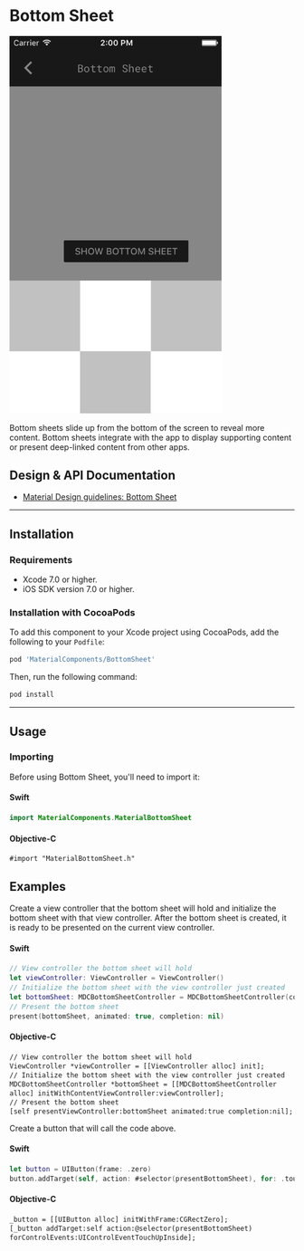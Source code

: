 <!--docs:
 title: "Bottom Sheet"
 layout: detail
 section: components
 excerpt: "Bottom sheets slide up from the bottom of the screen to reveal more content."
 iconId: animation
 path: /catalog/bottom-sheet/
 -->


# Bottom Sheet 

<div class="article__asset article__asset--screenshot">
   <img src="docs/assets/bottom_sheet.png" alt="Bottom Sheet" width="375">
</div>

Bottom sheets slide up from the bottom of the screen to reveal more content. Bottom sheets integrate with the app to display supporting content or present deep-linked content from other apps.


## Design & API Documentation

<ul class="icon-list">
<li class="icon-list-item icon-list-item--spec"><a href="https://material.io/guidelines/components/bottom-sheets.html">Material Design guidelines: Bottom Sheet</a></li>
</ul>

- - -

## Installation

### Requirements

- Xcode 7.0 or higher.
- iOS SDK version 7.0 or higher.

### Installation with CocoaPods

To add this component to your Xcode project using CocoaPods, add the following to your `Podfile`:

``` bash
pod 'MaterialComponents/BottomSheet'
```
<!--{: .code-renderer.code-renderer--install }-->

Then, run the following command:

``` bash
pod install
```

- - - 

## Usage

### Importing

Before using Bottom Sheet, you'll need to import it:

<!--<div class="material-code-render" markdown="1">-->
#### Swift
``` swift
import MaterialComponents.MaterialBottomSheet
```

#### Objective-C

``` objc
#import "MaterialBottomSheet.h"
```
<!--</div>-->

## Examples

Create a view controller that the bottom sheet will hold and initialize the bottom sheet with that view controller. After the bottom sheet is created, it is ready to be presented on the current view controller.

<!--<div class="material-code-render" markdown="1">-->
#### Swift
``` swift
// View controller the bottom sheet will hold
let viewController: ViewController = ViewController()
// Initialize the bottom sheet with the view controller just created
let bottomSheet: MDCBottomSheetController = MDCBottomSheetController(contentViewController: viewController)
// Present the bottom sheet
present(bottomSheet, animated: true, completion: nil)
```

#### Objective-C
``` objc
// View controller the bottom sheet will hold
ViewController *viewController = [[ViewController alloc] init];
// Initialize the bottom sheet with the view controller just created
MDCBottomSheetController *bottomSheet = [[MDCBottomSheetController alloc] initWithContentViewController:viewController];
// Present the bottom sheet
[self presentViewController:bottomSheet animated:true completion:nil];
```

Create a button that will call the code above.

#### Swift
``` swift
let button = UIButton(frame: .zero)
button.addTarget(self, action: #selector(presentBottomSheet), for: .touchUpInside)
```

#### Objective-C
``` objc
_button = [[UIButton alloc] initWithFrame:CGRectZero];
[_button addTarget:self action:@selector(presentBottomSheet) forControlEvents:UIControlEventTouchUpInside];

```

<!--</div>-->

